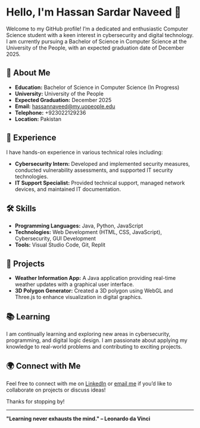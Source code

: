 # Hello, I'm Hassan Sardar Naveed 👋

Welcome to my GitHub profile! I’m a dedicated and enthusiastic Computer Science student with a keen interest in cybersecurity and digital technology. I am currently pursuing a Bachelor of Science in Computer Science at the University of the People, with an expected graduation date of December 2025.

## 🚀 About Me
- **Education:** Bachelor of Science in Computer Science (In Progress)
- **University:** University of the People
- **Expected Graduation:** December 2025
- **Email:** [hassannaveed@my.uopeople.edu](mailto:hassannaveed@my.uopeople.edu)
- **Telephone:** +923022129236
- **Location:** Pakistan

## 💼 Experience
I have hands-on experience in various technical roles including:
- **Cybersecurity Intern:** Developed and implemented security measures, conducted vulnerability assessments, and supported IT security technologies.
- **IT Support Specialist:** Provided technical support, managed network devices, and maintained IT documentation.

## 🛠️ Skills
- **Programming Languages:** Java, Python, JavaScript
- **Technologies:** Web Development (HTML, CSS, JavaScript), Cybersecurity, GUI Development
- **Tools:** Visual Studio Code, Git, Replit

## 🌟 Projects
- **Weather Information App:** A Java application providing real-time weather updates with a graphical user interface.
- **3D Polygon Generator:** Created a 3D polygon using WebGL and Three.js to enhance visualization in digital graphics.

## 📚 Learning
I am continually learning and exploring new areas in cybersecurity, programming, and digital logic design. I am passionate about applying my knowledge to real-world problems and contributing to exciting projects.

## 🌍 Connect with Me
Feel free to connect with me on [LinkedIn](https://www.linkedin.com/in/hassan-sardar-naveed) or [email me](mailto:hassannaveed@my.uopeople.edu) if you’d like to collaborate on projects or discuss ideas!

Thanks for stopping by!

---

**"Learning never exhausts the mind." – Leonardo da Vinci**
